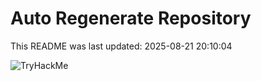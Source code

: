 # Auto Regenerate Repository

This README was last updated: 2025-08-21 20:10:04

 ![TryHackMe](https://tryhackme.com/badge/533634)